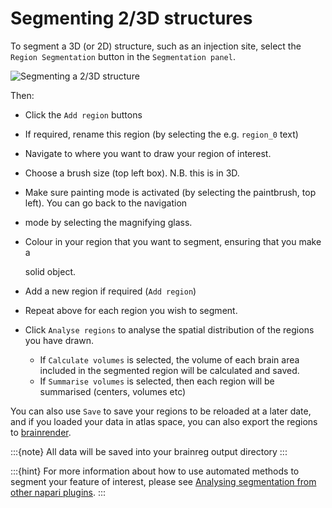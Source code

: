# Segmenting 2/3D structures

To segment a 3D (or 2D) structure, such as an injection site, select the `Region Segmentation` button in the 
`Segmentation panel`.

![Segmenting a 2/3D structure](../images/segment_3d.webp)

Then:

* Click the `Add region` buttons
* If required, rename this region (by selecting the e.g. `region_0` text)
* Navigate to where you want to draw your region of interest.
* Choose a brush size (top left box). N.B. this is in 3D.
* Make sure painting mode is activated (by selecting the paintbrush, top left). You can go back to the navigation
* mode by selecting the magnifying glass.
* Colour in your region that you want to segment, ensuring that you make a

  solid object.

* Add a new region if required (`Add region`)
* Repeat above for each region you wish to segment.
* Click `Analyse regions` to analyse the spatial distribution of the regions you have drawn.
  * If `Calculate volumes` is selected, the volume of each brain area included in the segmented region will be calculated and saved.
  * If `Summarise volumes` is selected, then each region will be summarised (centers, volumes etc)

You can also use `Save` to save your regions to be reloaded at a later date, and if you loaded your data in atlas 
space, you can also export the regions to [brainrender](/documentation/brainrender/index).

:::{note}
All data will be saved into your brainreg output directory
:::

:::{hint}
For more information about how to use automated methods to segment your feature of interest, please see
[Analysing segmentation from other napari plugins](./analysing-external-segmentation).
:::